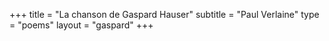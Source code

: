 +++
title = "La chanson de Gaspard Hauser"
subtitle = "Paul Verlaine"
type = "poems"
layout = "gaspard"
+++
